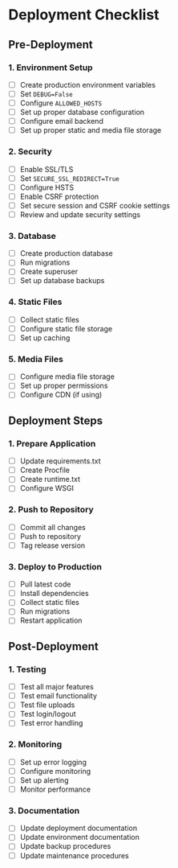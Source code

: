 # Deployment Checklist

## Pre-Deployment

### 1. Environment Setup
- [ ] Create production environment variables
- [ ] Set `DEBUG=False`
- [ ] Configure `ALLOWED_HOSTS`
- [ ] Set up proper database configuration
- [ ] Configure email backend
- [ ] Set up proper static and media file storage

### 2. Security
- [ ] Enable SSL/TLS
- [ ] Set `SECURE_SSL_REDIRECT=True`
- [ ] Configure HSTS
- [ ] Enable CSRF protection
- [ ] Set secure session and CSRF cookie settings
- [ ] Review and update security settings

### 3. Database
- [ ] Create production database
- [ ] Run migrations
- [ ] Create superuser
- [ ] Set up database backups

### 4. Static Files
- [ ] Collect static files
- [ ] Configure static file storage
- [ ] Set up caching

### 5. Media Files
- [ ] Configure media file storage
- [ ] Set up proper permissions
- [ ] Configure CDN (if using)

## Deployment Steps

### 1. Prepare Application
- [ ] Update requirements.txt
- [ ] Create Procfile
- [ ] Create runtime.txt
- [ ] Configure WSGI

### 2. Push to Repository
- [ ] Commit all changes
- [ ] Push to repository
- [ ] Tag release version

### 3. Deploy to Production
- [ ] Pull latest code
- [ ] Install dependencies
- [ ] Collect static files
- [ ] Run migrations
- [ ] Restart application

## Post-Deployment

### 1. Testing
- [ ] Test all major features
- [ ] Test email functionality
- [ ] Test file uploads
- [ ] Test login/logout
- [ ] Test error handling

### 2. Monitoring
- [ ] Set up error logging
- [ ] Configure monitoring
- [ ] Set up alerting
- [ ] Monitor performance

### 3. Documentation
- [ ] Update deployment documentation
- [ ] Update environment documentation
- [ ] Update backup procedures
- [ ] Update maintenance procedures
